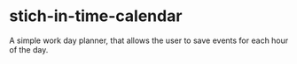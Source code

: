 # stich-in-time-calendar
A simple work day planner, that allows the user to save events for each hour of the day.
